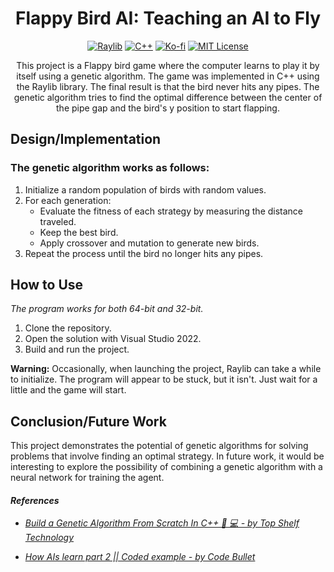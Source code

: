 <div align="center">

# Flappy Bird AI: Teaching an AI to Fly

[![Raylib](https://img.shields.io/badge/Raylib-4.2.0-1864ab?style=flat-square&labelColor=212529)](https://www.raylib.com/)
[![C++](https://img.shields.io/badge/C++-17%2B-1864ab?style=flat-square&logo=C%2B%2B&logoColor=white&labelColor=212529)](https://isocpp.org/)
[![Ko-fi](https://img.shields.io/badge/Ko--fi-Support-1864ab?style=flat-square&logo=Ko-fi&logoColor=white&labelColor=212529)](https://ko-fi.com/luckyluke)
[![MIT License](https://img.shields.io/badge/License-MIT-1864ab?style=flat-square&logo=open-source-initiative&logoColor=white&labelColor=212529)](https://opensource.org/licenses/MIT)

This project is a Flappy bird game where the computer learns to play it by itself using a genetic algorithm. The game was implemented in C++ using the Raylib library. The final result is that the bird never hits any pipes. The genetic algorithm tries to find the optimal difference between the center of the pipe gap and the bird's y position to start flapping.

</div>

## Design/Implementation

### The genetic algorithm works as follows:
1. Initialize a random population of birds with random values.
2. For each generation:
    - Evaluate the fitness of each strategy by measuring the distance traveled.
    - Keep the best bird.
    - Apply crossover and mutation to generate new birds.
3. Repeat the process until the bird no longer hits any pipes.

## How to Use

*The program works for both 64-bit and 32-bit.*

1. Clone the repository.
2. Open the solution with Visual Studio 2022.
3. Build and run the project.

**Warning:** Occasionally, when launching the project, Raylib can take a while to initialize. The program will appear to be stuck, but it isn't. Just wait for a little and the game will start.

## Conclusion/Future Work

This project demonstrates the potential of genetic algorithms for solving problems that involve finding an optimal strategy. In future work, it would be interesting to explore the possibility of combining a genetic algorithm with a neural network for training the agent.

#### *References*

- [*Build a Genetic Algorithm From Scratch In C++ 🧬 💻 - by Top Shelf Technology*](https://youtu.be/SWi-4IHFf1c)

- [*How AIs learn part 2 || Coded example - by Code Bullet*](https://youtu.be/BOZfhUcNiqk)

